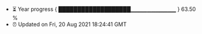 - ⏳ Year progress { ███████████████████▁▁▁▁▁▁▁▁▁▁▁ } 63.50 %
- ⏰ Updated on Fri, 20 Aug 2021 18:24:41 GMT

